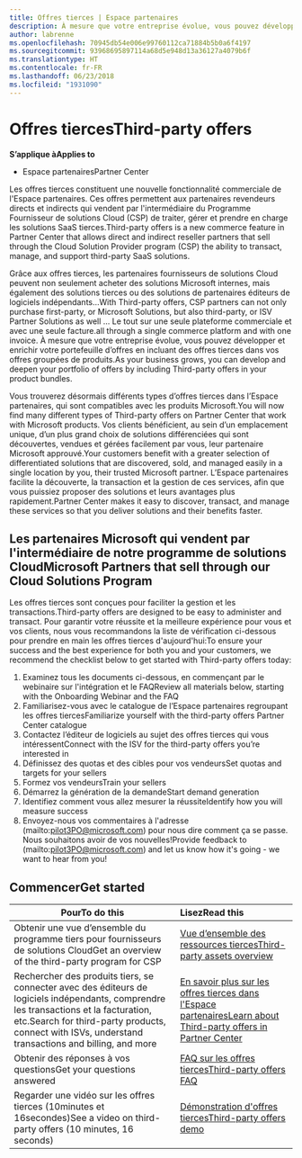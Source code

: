 ```yaml
---
title: Offres tierces | Espace partenaires
description: À mesure que votre entreprise évolue, vous pouvez développer et enrichir votre portefeuille d’offres en incluant des offres tierces dans vos offres groupées de produits.
author: labrenne
ms.openlocfilehash: 70945db54e006e99760112ca71884b5b0a6f4197
ms.sourcegitcommit: 93968695897114a68d5e948d13a36127a4079b6f
ms.translationtype: HT
ms.contentlocale: fr-FR
ms.lasthandoff: 06/23/2018
ms.locfileid: "1931090"
---
```

# <a name="third-party-offers"></a><span data-ttu-id="2ef43-103">Offres tierces</span><span class="sxs-lookup"><span data-stu-id="2ef43-103">Third-party offers</span></span> 

**<span data-ttu-id="2ef43-104">S’applique à</span><span class="sxs-lookup"><span data-stu-id="2ef43-104">Applies to</span></span>**

- <span data-ttu-id="2ef43-105">Espace partenaires</span><span class="sxs-lookup"><span data-stu-id="2ef43-105">Partner Center</span></span>

<span data-ttu-id="2ef43-106">Les offres tierces constituent une nouvelle fonctionnalité commerciale de l'Espace partenaires. Ces offres permettent aux partenaires revendeurs directs et indirects qui vendent par l'intermédiaire du Programme Fournisseur de solutions Cloud (CSP) de traiter, gérer et prendre en charge les solutions SaaS tierces.</span><span class="sxs-lookup"><span data-stu-id="2ef43-106">Third-party offers is a new commerce feature in Partner Center that allows direct and indirect reseller partners that sell through the Cloud Solution Provider program (CSP) the ability to transact, manage, and support third-party SaaS solutions.</span></span>  

<span data-ttu-id="2ef43-107">Grâce aux offres tierces, les partenaires fournisseurs de solutions Cloud peuvent non seulement acheter des solutions Microsoft internes, mais également des solutions tierces ou des solutions de partenaires éditeurs de logiciels indépendants…</span><span class="sxs-lookup"><span data-stu-id="2ef43-107">With Third-party offers, CSP partners can not only purchase first-party, or Microsoft Solutions, but also third-party, or ISV Partner Solutions as well …</span></span> <span data-ttu-id="2ef43-108">Le tout sur une seule plateforme commerciale et avec une seule facture.</span><span class="sxs-lookup"><span data-stu-id="2ef43-108">all through a single commerce platform and with one invoice.</span></span>  <span data-ttu-id="2ef43-109">À mesure que votre entreprise évolue, vous pouvez développer et enrichir votre portefeuille d’offres en incluant des offres tierces dans vos offres groupées de produits.</span><span class="sxs-lookup"><span data-stu-id="2ef43-109">As your business grows, you can develop and deepen your portfolio of offers by including Third-party offers in your product bundles.</span></span> 

<span data-ttu-id="2ef43-110">Vous trouverez désormais différents types d’offres tierces dans l’Espace partenaires, qui sont compatibles avec les produits Microsoft.</span><span class="sxs-lookup"><span data-stu-id="2ef43-110">You will now find many different types of Third-party offers on Partner Center that work with Microsoft products.</span></span> <span data-ttu-id="2ef43-111">Vos clients bénéficient, au sein d’un emplacement unique, d’un plus grand choix de solutions différenciées qui sont découvertes, vendues et gérées facilement par vous, leur partenaire Microsoft approuvé.</span><span class="sxs-lookup"><span data-stu-id="2ef43-111">Your customers benefit with a greater selection of differentiated solutions that are discovered, sold, and managed easily in a single location by you, their trusted Microsoft partner.</span></span> <span data-ttu-id="2ef43-112">L’Espace partenaires facilite la découverte, la transaction et la gestion de ces services, afin que vous puissiez proposer des solutions et leurs avantages plus rapidement.</span><span class="sxs-lookup"><span data-stu-id="2ef43-112">Partner Center makes it easy to discover, transact, and manage these services so that you deliver solutions and their benefits faster.</span></span>

## <a name="microsoft-partners-that-sell-through-our-cloud-solutions-program"></a><span data-ttu-id="2ef43-113">Les partenaires Microsoft qui vendent par l'intermédiaire de notre programme de solutions Cloud</span><span class="sxs-lookup"><span data-stu-id="2ef43-113">Microsoft Partners that sell through our Cloud Solutions Program</span></span>

<span data-ttu-id="2ef43-114">Les offres tierces sont conçues pour faciliter la gestion et les transactions.</span><span class="sxs-lookup"><span data-stu-id="2ef43-114">Third-party offers are designed to be easy to administer and transact.</span></span>  <span data-ttu-id="2ef43-115">Pour garantir votre réussite et la meilleure expérience pour vous et vos clients, nous vous recommandons la liste de vérification ci-dessous pour prendre en main les offres tierces d'aujourd'hui:</span><span class="sxs-lookup"><span data-stu-id="2ef43-115">To ensure your success and the best experience for both you and your customers, we recommend the checklist below to get started with Third-party offers today:</span></span>

1. <span data-ttu-id="2ef43-116">Examinez tous les documents ci-dessous, en commençant par le webinaire sur l'intégration et le FAQ</span><span class="sxs-lookup"><span data-stu-id="2ef43-116">Review all materials below, starting with the Onboarding Webinar and the FAQ</span></span>
2. <span data-ttu-id="2ef43-117">Familiarisez-vous avec le catalogue de l’Espace partenaires regroupant les offres tierces</span><span class="sxs-lookup"><span data-stu-id="2ef43-117">Familiarize yourself with the third-party offers Partner Center catalogue</span></span>
3. <span data-ttu-id="2ef43-118">Contactez l’éditeur de logiciels au sujet des offres tierces qui vous intéressent</span><span class="sxs-lookup"><span data-stu-id="2ef43-118">Connect with the ISV for the third-party offers you’re interested in</span></span>
4. <span data-ttu-id="2ef43-119">Définissez des quotas et des cibles pour vos vendeurs</span><span class="sxs-lookup"><span data-stu-id="2ef43-119">Set quotas and targets for your sellers</span></span>
5. <span data-ttu-id="2ef43-120">Formez vos vendeurs</span><span class="sxs-lookup"><span data-stu-id="2ef43-120">Train your sellers</span></span>
6. <span data-ttu-id="2ef43-121">Démarrez la génération de la demande</span><span class="sxs-lookup"><span data-stu-id="2ef43-121">Start demand generation</span></span>
7. <span data-ttu-id="2ef43-122">Identifiez comment vous allez mesurer la réussite</span><span class="sxs-lookup"><span data-stu-id="2ef43-122">Identify how you will measure success</span></span>
8. <span data-ttu-id="2ef43-123">Envoyez-nous vos commentaires à l'adresse (mailto:pilot3PO@microsoft.com) pour nous dire comment ça se passe. Nous souhaitons avoir de vos nouvelles!</span><span class="sxs-lookup"><span data-stu-id="2ef43-123">Provide feedback to (mailto:pilot3PO@microsoft.com) and let us know how it's going - we want to hear from you!</span></span>

## <a name="get-started"></a><span data-ttu-id="2ef43-124">Commencer</span><span class="sxs-lookup"><span data-stu-id="2ef43-124">Get started</span></span> 

|**<span data-ttu-id="2ef43-125">Pour</span><span class="sxs-lookup"><span data-stu-id="2ef43-125">To do this</span></span>**   |**<span data-ttu-id="2ef43-126">Lisez</span><span class="sxs-lookup"><span data-stu-id="2ef43-126">Read this</span></span>**   |
|------------------|:--------------------|
|<span data-ttu-id="2ef43-127">Obtenir une vue d’ensemble du programme tiers pour fournisseurs de solutions Cloud</span><span class="sxs-lookup"><span data-stu-id="2ef43-127">Get an overview of the third-party program for CSP</span></span>  |[<span data-ttu-id="2ef43-128">Vue d’ensemble des ressources tierces</span><span class="sxs-lookup"><span data-stu-id="2ef43-128">Third-party assets overview</span></span>]( http://assetsprod.microsoft.com/mpn/third-party-offers-overview.pptx)|
|<span data-ttu-id="2ef43-129">Rechercher des produits tiers, se connecter avec des éditeurs de logiciels indépendants, comprendre les transactions et la facturation, etc.</span><span class="sxs-lookup"><span data-stu-id="2ef43-129">Search for third-party products, connect with ISVs, understand transactions and billing, and more</span></span>| [<span data-ttu-id="2ef43-130">En savoir plus sur les offres tierces dans l'Espace partenaires</span><span class="sxs-lookup"><span data-stu-id="2ef43-130">Learn about Third-party offers in Partner Center</span></span>](third-party-help.md) |
|<span data-ttu-id="2ef43-131">Obtenir des réponses à vos questions</span><span class="sxs-lookup"><span data-stu-id="2ef43-131">Get your questions answered</span></span>| [<span data-ttu-id="2ef43-132">FAQ sur les offres tierces</span><span class="sxs-lookup"><span data-stu-id="2ef43-132">Third-party offers FAQ</span></span>](http://assetsprod.microsoft.com/mpn/third-party-offers-faq.docx) |
|<span data-ttu-id="2ef43-133">Regarder une vidéo sur les offres tierces (10minutes et 16secondes)</span><span class="sxs-lookup"><span data-stu-id="2ef43-133">See a video on third-party offers (10 minutes, 16 seconds)</span></span>   |[<span data-ttu-id="2ef43-134">Démonstration d'offres tierces</span><span class="sxs-lookup"><span data-stu-id="2ef43-134">Third-party offers demo</span></span>](http://assetsprod.microsoft.com/mpn/third-party-offers-demo.wma)|


